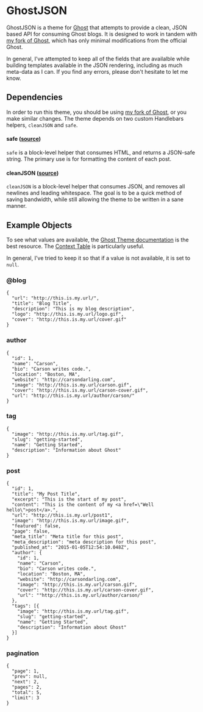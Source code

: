 # GhostJSON

GhostJSON is a theme for [Ghost](http://tryghost.com) that attempts to provide a clean, JSON based API for consuming Ghost blogs. It is designed to work in tandem with [my fork of Ghost](https://github.com/carsondarling/Ghost), which has only minimal modifications from the official Ghost.

In general, I've attempted to keep all of the fields that are availalble while building templates available in the JSON rendering, including as much meta-data as I can. If you find any errors, please don't hesitate to let me know.

## Dependencies

In order to run this theme, you should be using [my fork of Ghost](https://github.com/carsondarling/Ghost), or you make similar changes. The theme depends on two custom Handlebars helpers, `cleanJSON` and `safe`.

#### safe ([source](#))

`safe` is a block-level helper that consumes HTML, and returns a JSON-safe string. The primary use is for formatting the content of each post.

#### cleanJSON ([source](#))

`cleanJSON` is a block-level helper that consumes JSON, and removes all newlines and leading whitespace. The goal is to be a quick method of saving bandwidth, while still allowing the theme to be written in a sane manner.

## Example Objects

To see what values are available, the [Ghost Theme documentation](http://themes.ghost.org/) is the best resource. The [Context Table](http://themes.ghost.org/v0.5.8/docs/structure#context-table) is particularly useful.

In general, I've tried to keep it so that if a value is not available, it is set to `null`.

### @blog

```
{
  "url": "http://this.is.my.url/",
  "title": "Blog Title",
  "description": "This is my blog description",
  "logo": "http://this.is.my.url/logo.gif",
  "cover": "http://this.is.my.url/cover.gif"
}
```

### author

```
{
  "id": 1,
  "name": "Carson",
  "bio": "Carson writes code.",
  "location": "Boston, MA",
  "website": "http://carsondarling.com",
  "image": "http://this.is.my.url/carson.gif",
  "cover": "http://this.is.my.url/carson-cover.gif",
  "url": "http://this.is.my.url/author/carson/"
}
```

### tag

```
{
  "image": "http://this.is.my.url/tag.gif",
  "slug": "getting-started",
  "name": "Getting Started",
  "description": "Information about Ghost"
}
```

### post

```
{
  "id": 1,
  "title": "My Post Title",
  "excerpt": "This is the start of my post",
  "content": "This is the content of my <a href=\"Well hello\">post</a>.",
  "url": "http://this.is.my.url/post1",
  "image": "http://this.is.my.url/image.gif",
  "featured": false,
  "page": false,
  "meta_title": "Meta title for this post",
  "meta_description": "meta description for this post",
  "published_at": "2015-01-05T12:54:10.048Z",
  "author": {
    "id": 1,
    "name": "Carson",
    "bio": "Carson writes code.",
    "location": "Boston, MA",
    "website": "http://carsondarling.com",
    "image": "http://this.is.my.url/carson.gif",
    "cover": "http://this.is.my.url/carson-cover.gif",
    "url": ""http://this.is.my.url/author/carson/"
  },
  "tags": [{
    "image": "http://this.is.my.url/tag.gif",
    "slug": "getting-started",
    "name": "Getting Started",
    "description": "Information about Ghost"
  }]
}
```


### pagination

```
{
  "page": 1,
  "prev": null,
  "next": 2,
  "pages": 2,
  "total": 5,
  "limit": 3
}
```